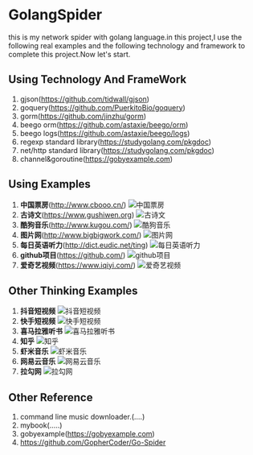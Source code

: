 # GolangSpider #
this is my network spider with golang language.in this project,I use the following  real examples and  the following technology  and 
framework to complete this project.Now let's start.

## Using Technology And FrameWork ##
1. gjson(https://github.com/tidwall/gjson)
2. goquery(https://github.com/PuerkitoBio/goquery)
3. gorm(https://github.com/jinzhu/gorm)
4. beego orm(https://github.com/astaxie/beego/orm)
5. beego logs(https://github.com/astaxie/beego/logs)
6. regexp   standard library(https://studygolang.com/pkgdoc)
7. net/http  standard library(https://studygolang.com/pkgdoc)
8. channel&goroutine(https://gobyexample.com)

## Using Examples ##
1. **中国票房**(http://www.cbooo.cn/)
![中国票房](https://github.com/wenxiaofeiCode/GolangSpider/blob/master/GolangSpider/example/images/cbooo.png)
2. **古诗文**(https://www.gushiwen.org)
![古诗文](https://github.com/wenxiaofeiCode/GolangSpider/blob/master/GolangSpider/example/images/shiwen.png)
3. **酷狗音乐**(http://www.kugou.com/)
![酷狗音乐](https://github.com/wenxiaofeiCode/GolangSpider/blob/master/GolangSpider/example/images/kugou.png)
4. **图片网**(http://www.bigbigwork.com/)
![图片网](https://github.com/wenxiaofeiCode/GolangSpider/blob/master/GolangSpider/example/images/pexel.png)
5. **每日英语听力**(http://dict.eudic.net/ting)
![每日英语听力](https://github.com/wenxiaofeiCode/GolangSpider/blob/master/GolangSpider/example/images/everydaylisten.png)
6. **github项目**(https://github.com/)
![github项目](https://github.com/wenxiaofeiCode/GolangSpider/blob/master/GolangSpider/example/images/github.png)
7. **爱奇艺视频**(https://www.iqiyi.com/)
![爱奇艺视频](https://github.com/wenxiaofeiCode/GolangSpider/blob/master/GolangSpider/example/images/iqiyi.png)

## Other Thinking Examples ##
1. **抖音短视频**
![抖音短视频](https://github.com/wenxiaofeiCode/GolangSpider/blob/master/GolangSpider/example/images/douyin.jpg)
2. **快手短视频**
![快手短视频](https://github.com/wenxiaofeiCode/GolangSpider/blob/master/GolangSpider/example/images/kuaishou.jpg)
3. **喜马拉雅听书**
![喜马拉雅听书](https://github.com/wenxiaofeiCode/GolangSpider/blob/master/GolangSpider/example/images/ximalaya.png)
4. **知乎**
![知乎](https://github.com/wenxiaofeiCode/GolangSpider/blob/master/GolangSpider/example/images/zhihu.png)
5. **虾米音乐**
![虾米音乐](https://github.com/wenxiaofeiCode/GolangSpider/blob/master/GolangSpider/example/images/xiami.png)
6. **网易云音乐**
![网易云音乐](https://github.com/wenxiaofeiCode/GolangSpider/blob/master/GolangSpider/example/images/easynet.png)
7. **拉勾网**
![拉勾网](https://github.com/wenxiaofeiCode/GolangSpider/blob/master/GolangSpider/example/images/lagou.png)

## Other Reference ##
1. command line music downloader.(....)
2. mybook(.....)
3. gobyexample(https://gobyexample.com)
4. https://github.com/GopherCoder/Go-Spider
